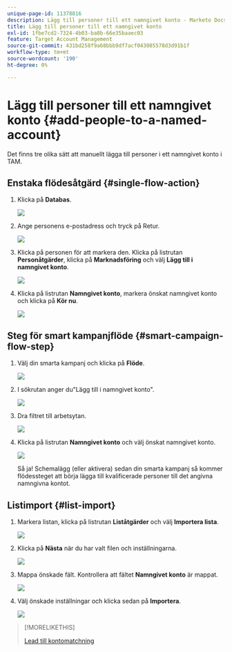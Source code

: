 ```yaml
---
unique-page-id: 11378816
description: Lägg till personer till ett namngivet konto - Marketo Docs - produktdokumentation
title: Lägg till personer till ett namngivet konto
exl-id: 1fbe7cd2-7324-4b03-ba8b-66e35baaec03
feature: Target Account Management
source-git-commit: 431bd258f9a68bbb9df7acf043085578d3d91b1f
workflow-type: tm+mt
source-wordcount: '190'
ht-degree: 0%

---
```


# Lägg till personer till ett namngivet konto {#add-people-to-a-named-account}

Det finns tre olika sätt att manuellt lägga till personer i ett namngivet konto i TAM.

## Enstaka flödesåtgärd {#single-flow-action}

1. Klicka på **Databas**.

   ![](assets/one-2.png)

1. Ange personens e-postadress och tryck på Retur.

   ![](assets/two.png)

1. Klicka på personen för att markera den. Klicka på listrutan **Personåtgärder**, klicka på **Marknadsföring** och välj **Lägg till i namngivet konto**.

   ![](assets/three.png)

1. Klicka på listrutan **Namngivet konto**, markera önskat namngivet konto och klicka på **Kör nu**.

   ![](assets/four.png)

## Steg för smart kampanjflöde {#smart-campaign-flow-step}

1. Välj din smarta kampanj och klicka på **Flöde**.

   ![](assets/five.png)

1. I sökrutan anger du&quot;Lägg till i namngivet konto&quot;.

   ![](assets/six.png)

1. Dra filtret till arbetsytan.

   ![](assets/seven.png)

1. Klicka på listrutan **Namngivet konto** och välj önskat namngivet konto.

   ![](assets/eight.png)

   Så ja! Schemalägg (eller aktivera) sedan din smarta kampanj så kommer flödessteget att börja lägga till kvalificerade personer till det angivna namngivna kontot.

## Listimport {#list-import}

1. Markera listan, klicka på listrutan **Liståtgärder** och välj **Importera lista**.

   ![](assets/nine.png)

1. Klicka på **Nästa** när du har valt filen och inställningarna.

   ![](assets/ten.png)

1. Mappa önskade fält. Kontrollera att fältet **Namngivet konto** är mappat.

   ![](assets/eleven.png)

1. Välj önskade inställningar och klicka sedan på **Importera**.

   ![](assets/twelve.png)

>[!MORELIKETHIS]
>
>[Lead till kontomatchning](/help/marketo/product-docs/target-account-management/target/named-accounts/lead-to-account-matching.md)
